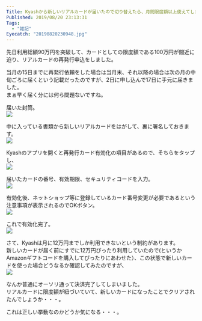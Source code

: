 ```yaml
---
Title: Kyashから新しいリアルカードが届いたので切り替えたら、月間限度額以上使えてしまった話
Published: 2019/08/20 23:13:31
Tags:
  - "雑記"
Eyecatch: "20190820230948.jpg"
---
```

先日利用総額90万円を突破して、カードとしての限度額である100万円が間近に迫り、リアルカードの再発行申込をしました。  
<?# OEmbed "https://blog.hitsujin.jp/entry/2019/08/02/000610" /?>

当月の15日までに再発行依頼をした場合は当月末、それ以降の場合は次の月の中旬ごろに届くという記載だったのですが、2日に申し込んで17日に手元に届きました。  
まぁ早く届く分には何ら問題ないですね。  

届いた封筒。  
![](20190820230948.jpg) 



中に入っている書類から新しいリアルカードをはがして、裏に署名しておきます。  
![](20190820230955.jpg) 



Kyashのアプリを開くと再発行カード有効化の項目があるので、そちらをタップし、  
![](20190820231009.jpg) 



届いたカードの番号、有効期限、セキュリティコードを入力。  
![](20190820231017.jpg) 



有効化後、ネットショップ等に登録しているカード番号変更が必要であるという注意事項が表示されるのでOKボタン。   
![](20190820231026.jpg) 



これで有効化完了。  
![](20190820231050.jpg) 



さて、Kyashは月に12万円までしか利用できないという制約があります。  
新しいカードが届く前にすでに12万円ぴったり利用していたので(というかAmazonギフトコードを購入してぴったりにあわせた）、この状態で新しいカードを使った場合どうなるか確認してみたのですが、  
![](20190820231040.jpg) 



なんか普通にオーソリ通って決済完了してしまいました。  
リアルカードに限度額が紐づいていて、新しいカードになったことでクリアされたんでしょうか・・・。  

これは正しい挙動なのかどうか気になる・・・。
